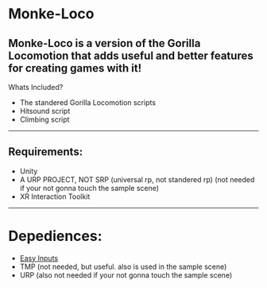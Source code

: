 # Monke-Loco
Monke-Loco is a version of the Gorilla Locomotion that adds useful and better features for creating games with it!
-------------------------
Whats Included?
- The standered Gorilla Locomotion scripts
- Hitsound script
- Climbing script
------------------------
## Requirements:
- Unity
- A URP PROJECT, NOT SRP (universal rp, not standered rp) (not needed if your not gonna touch the sample scene)
- XR Interaction Toolkit
----------------------
# Depediences:
- [Easy Inputs](https://www.youtube.com/redirect?event=video_description&redir_token=QUFFLUhqa0hiZTFEOV8yUmI4T1I3U1JCS1hfZFJ1OXVmZ3xBQ3Jtc0ttV3dGd0pwbC1uYURRa0N3Q0MwV3BzdkZBUjlWVno3QWpOd1E0RGZUQ2RBVUJmeUdxNnJlamswSFZJZzRvQVVGd01JRl9WeU5Fb0hLSlptQ0tjVmI2VXZOU3J6QmxrNUZ6amtXWV9tSmc1VEl0ZFpxaw&q=https%3A%2F%2Fgithub.com%2FKinexDev%2FEasyInputs%2Freleases%2Fdownload%2FEasyInputs%2FEasyInputsFixed.unitypackage&v=HoncCSWdTuc)
- TMP (not needed, but useful. also is used in the sample scene)
- URP (also not needed if your not gonna touch the sample scene)
